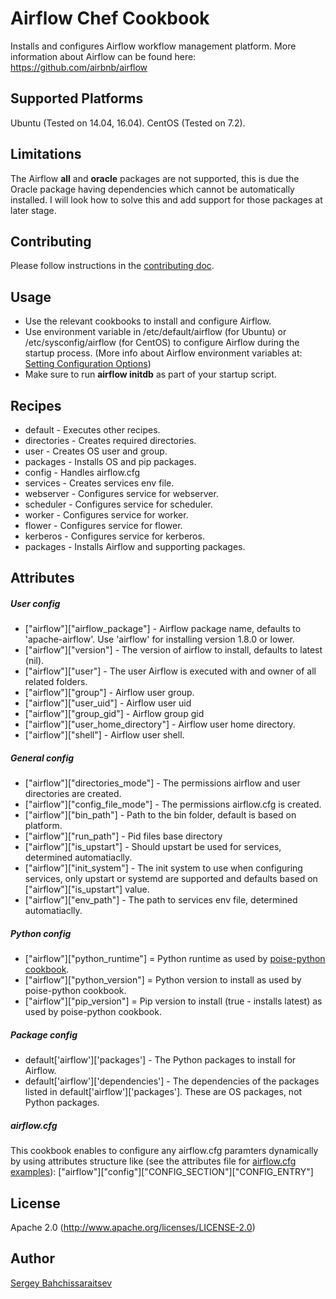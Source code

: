 # Airflow Chef Cookbook

Installs and configures Airflow workflow management platform. More information about Airflow can be found here: https://github.com/airbnb/airflow


## Supported Platforms

Ubuntu (Tested on 14.04, 16.04).
CentOS (Tested on 7.2).

## Limitations

The Airflow **all** and **oracle** packages are not supported, this is due the Oracle package having dependencies which cannot be automatically installed. I will look how to solve this and add support for those packages at later stage.

## Contributing

Please follow instructions in the [contributing doc](CONTRIBUTING.md).

## Usage

- Use the relevant cookbooks to install and configure Airflow.
- Use environment variable in /etc/default/airflow (for Ubuntu) or /etc/sysconfig/airflow (for CentOS) to configure Airflow during the startup process. (More info about Airflow environment variables at: [Setting Configuration Options](https://pythonhosted.org/airflow/configuration.html#setting-configuration-options))
- Make sure to run **airflow initdb** as part of your startup script.

## Recipes

- default - Executes other recipes.
- directories - Creates required directories.
- user - Creates OS user and group.
- packages - Installs OS and pip packages.
- config - Handles airflow.cfg
- services - Creates services env file.
- webserver - Configures service for webserver.
- scheduler - Configures service for scheduler.
- worker - Configures service for worker.
- flower - Configures service for flower.
- kerberos - Configures service for kerberos.
- packages - Installs Airflow and supporting packages. 

## Attributes
##### User config
- ["airflow"]["airflow_package"] - Airflow package name, defaults to 'apache-airflow'. Use 'airflow' for installing version 1.8.0 or lower.
- ["airflow"]["version"] - The version of airflow to install, defaults to latest (nil).
- ["airflow"]["user"] - The user Airflow is executed with and owner of all related folders.
- ["airflow"]["group"] - Airflow user group.
- ["airflow"]["user_uid"] - Airflow user uid
- ["airflow"]["group_gid"] - Airflow group gid
- ["airflow"]["user_home_directory"] - Airflow user home directory.
- ["airflow"]["shell"] - Airflow user shell.

##### General config
- ["airflow"]["directories_mode"] - The permissions airflow and user directories are created.
- ["airflow"]["config_file_mode"] - The permissions airflow.cfg is created.
- ["airflow"]["bin_path"] - Path to the bin folder, default is based on platform.
- ["airflow"]["run_path"] - Pid files base directory
- ["airflow"]["is_upstart"] - Should upstart be used for services, determined automatiaclly.
- ["airflow"]["init_system"] - The init system to use when configuring services, only upstart or systemd are supported and defaults based on ["airflow"]["is_upstart"] value.
- ["airflow"]["env_path"] - The path to services env file, determined automatiaclly.

##### Python config
- ["airflow"]["python_runtime"] = Python runtime as used by [poise-python cookbook](https://github.com/poise/poise-python#quick-start). 
- ["airflow"]["python_version"] = Python version to install as used by poise-python cookbook.
- ["airflow"]["pip_version"] = Pip version to install (true - installs latest) as used by poise-python cookbook.

##### Package config
- default['airflow']['packages'] - The Python packages to install for Airflow.
- default['airflow']['dependencies'] - The dependencies of the packages listed in default['airflow']['packages']. These are OS packages, not Python packages. 

##### airflow.cfg
This cookbook enables to configure any airflow.cfg paramters dynamically by using attributes structure like (see the attributes file for [airflow.cfg examples](attributes/default.rb)):
["airflow"]["config"]["CONFIG_SECTION"]["CONFIG_ENTRY"]

## License
Apache 2.0 (http://www.apache.org/licenses/LICENSE-2.0)

## Author
[Sergey Bahchissaraitsev](http://www.bahchis.com/about/)
